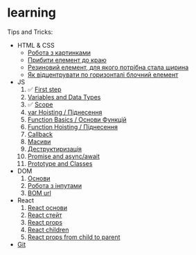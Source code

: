 # learning

Tips and Tricks:
- HTML & CSS
  - [Робота з картинками](tips-and-tricks/html-and-css/images/README.md)
  - [Прибити елемент до краю](tips-and-tricks/html-and-css/flex-align-last/README.md)
  - [Резиновий елемент, для якого потрібна стала ширина](tips-and-tricks/html-and-css/auto-resize/README.md)
  - [Як відцентрувати по горизонталі блочний елемент](tips-and-tricks/html-and-css/horizontal-centering-of-block/README.md)
- JS
  1. ✅ [First step](js/first-step/README.md)
  1. [Variables and Data Types](js/scope/README.md)
  2. ✅ [Scope](js/scope/README.md)
  3. [var Hoisting / Піднесення](js/var-hoisting/README.md)
  4. [Function Basics / Основи Функцій](js/functions-basic/README.md)
  5. [Function Hoisting / Піднесення](js/function-hoisting/README.md)
  6. [Callback](js/callback/README.md)
  7. [Масиви]()
  8. [Деструктиризація](js/destructuring/README.md)
  9. [Promise and async/await]()
  10. [Prototype and Classes]()
- DOM
  1. [Основи](dom/dom-basics/README.md)
  2. [Робота з інпутами]()
  3. [BOM url]()
- React
  1. [React основи](react/basics/README.md)
  2. [React стейт](react/state/README.md)
  3. [React props](react/components-and-props/README.md)
  4. [React children](react/children/README.md)
  4. [React props from child to parent](react/props-from-child-to-parent/README.md)
- [Git](Git.md)
